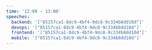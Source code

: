 ```yaml
---
time: '12:00 - 13:00'
speeches:
  backend: '["85157ca1-8dc9-4bf4-9dc8-9c334b8dd10d"]'
  devops: '["85157ca1-8dc9-4bf4-9dc8-9c334b8dd10d"]'
  frontend: '["85157ca1-8dc9-4bf4-9dc8-9c334b8dd10d"]'
  mobile: '["85157ca1-8dc9-4bf4-9dc8-9c334b8dd10d"]'
---
```


